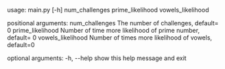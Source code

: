 usage: main.py [-h] num_challenges prime_likelihood vowels_likelihood

positional arguments:
  num_challenges     The number of challenges, default= 0
  prime_likelihood   Number of time more likelihood of prime number, default=
                     0
  vowels_likelihood  Number of times more likelihood of vowels, default=0

optional arguments:
  -h, --help         show this help message and exit

